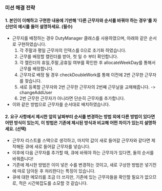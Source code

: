 ### 미션 해결 전략

#### 1. 본인이 이해하고 구현한 내용에 기반해 '다른 근무자와 순서를 바꿔야 하는 경우'를 자신만의 예시를 들어 설명하세요. (필수)

- 근무지를 배정하는 경우 DutyManager 클래스를 사용하였으며, 아래와 같은 순서로 구현하였습니다.
  1. 각 주말과 평일 근무자의 인덱스를 0으로 초기화 하였습니다.
  2. 근무를 배정할 캘린더를 받아, 첫 일 수 부터 확인합니다.
  3. 각 캘린더의 휴일,주말,공휴일 여부를 확인한 후 allocateWeekDay를 통해서 근무를 배정합니다.
  4. 근무자로 배정 될 경우 checkDoubleWork를 통해 이전에 2번 근무한 근무자를 찾습니다.
  5. 새로 등록할 근무자와 2번 근무한 근무자의 2번째 근무날을 교채해줍니다. -> changeAddUser
  6. 2번 근무한 근무자가 아니라면 단순히 근무자를 추가합니다.
- 이와 같은 방법으로 근무자를 순서대로 배치하였습니다.

#### 2. 요구 사항에서 제시한 앞의 날짜부터 순서를 변경하는 방법 외에 다른 방법이 있다면 어떤 방식이 있는지, 이 방법은 기존에 제시된 방식과 비교해 어떤 차이가 있는지 설명하세요. (선택)

- 근무자 리스트를 스택으로 생각하고, 마지막 값이 새로 들어갈 근무자와 같다면 제작해둔 큐에 새로 들어갈 근무자를 넣습니다.
- 이후에 다음 근무자를 추가할 때, 큐에 바꿔야 하는 근무자가 있다면, 둘의 순서를 바꿔줍니다!
- 기존에 제시한 방법은 이미 넣은 수를 변경하는 것이고, 새로 구상한 방법은 넣기전에 따로 담아둔 후 처리한다는 특징이 있습니다.
- 큐에 대한 메모리를 조금 더 쓰지만, 기존에 있는 근무자들을 확인할 필요가 없으므로, 적은 시간복잡도를 소모할 것 같습니다.
